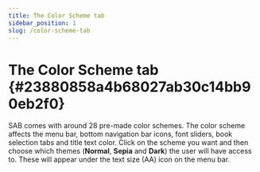 ```yaml
---
title: The Color Scheme tab
sidebar_position: 1
slug: /color-scheme-tab
---
```


# The Color Scheme tab {#23880858a4b68027ab30c14bb90eb2f0}

SAB comes with around 28 pre-made color schemes. The color scheme affects the menu bar, bottom navigation bar icons, font sliders, book selection tabs and title text color. Click on the scheme you want and then choose which themes (**Normal**, **Sepia** and **Dark**) the user will have access to. These will appear under the text size (AA) icon on the menu bar.

